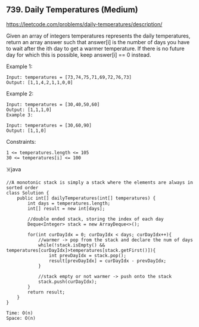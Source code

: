 ## 739. Daily Temperatures (Medium)
https://leetcode.com/problems/daily-temperatures/description/

Given an array of integers temperatures represents the daily temperatures, return an array answer such that answer[i] is the number of days you have to wait after the ith day to get a warmer temperature. If there is no future day for which this is possible, keep answer[i] == 0 instead.

 

Example 1:
    
    Input: temperatures = [73,74,75,71,69,72,76,73]
    Output: [1,1,4,2,1,1,0,0]
Example 2:

    Input: temperatures = [30,40,50,60]
    Output: [1,1,1,0]
    Example 3:
    
    Input: temperatures = [30,60,90]
    Output: [1,1,0]
     

Constraints:

    1 <= temperatures.length <= 105
    30 <= temperatures[i] <= 100


  
  ☠️java
  
    //A monotonic stack is simply a stack where the elements are always in sorted order
    class Solution {
        public int[] dailyTemperatures(int[] temperatures) {
            int days = temperatures.length;
            int[] result = new int[days];
    
            //double ended stack, storing the index of each day
            Deque<Integer> stack = new ArrayDeque<>(); 
        
            for(int curDayIdx = 0; curDayIdx < days; curDayIdx++){
                //warmer -> pop from the stack and declare the num of days
                while(!stack.isEmpty() && temperatures[curDayIdx]>temperatures[stack.getFirst()]){
                    int prevDayIdx = stack.pop();
                    result[prevDayIdx] = curDayIdx - prevDayIdx;
                }
    
                //stack empty or not warmer -> push onto the stack
                stack.push(curDayIdx);
            }
            return result;
        }
    }

    Time: O(n)
    Space: O(n)
